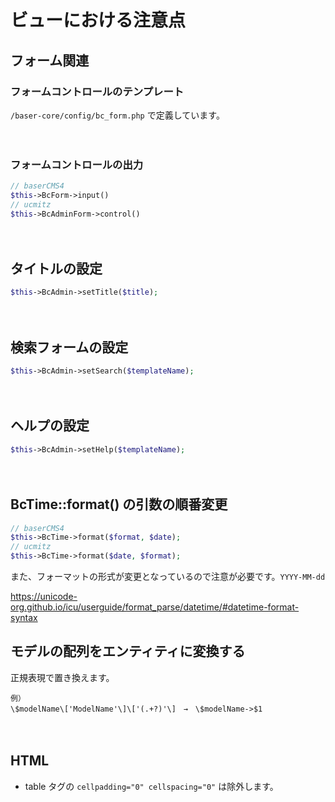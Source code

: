 # ビューにおける注意点

## フォーム関連

### フォームコントロールのテンプレート
`/baser-core/config/bc_form.php` で定義しています。

　
### フォームコントロールの出力
```php
// baserCMS4
$this->BcForm->input()
// ucmitz
$this->BcAdminForm->control()
```

　
## タイトルの設定
```php
$this->BcAdmin->setTitle($title);
```

　
## 検索フォームの設定
```php
$this->BcAdmin->setSearch($templateName);
```

　
## ヘルプの設定
```php
$this->BcAdmin->setHelp($templateName);
```

　
## BcTime::format() の引数の順番変更

```php
// baserCMS4
$this->BcTime->format($format, $date);
// ucmitz
$this->BcTime->format($date, $format);
```

また、フォーマットの形式が変更となっているので注意が必要です。`YYYY-MM-dd`  

https://unicode-org.github.io/icu/userguide/format_parse/datetime/#datetime-format-syntax


## モデルの配列をエンティティに変換する

正規表現で置き換えます。

```
例）
\$modelName\['ModelName'\]\['(.+?)'\]　→　\$modelName->$1
```

　
## HTML

- table タグの `cellpadding="0" cellspacing="0"` は除外します。
